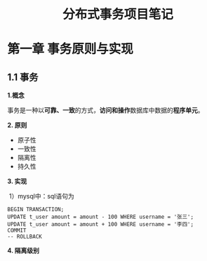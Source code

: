 <h1 style="font-weight:bold;"><center>分布式事务项目笔记</center></h1>

# 第一章 事务原则与实现

## 1.1 事务

**1.概念**

​		事务是一种以**可靠、一致**的方式，**访问和操作**数据库中数据的**程序单元**。

**2. 原则**

- 原子性
- 一致性
- 隔离性
- 持久性

**3. 实现**

​		1）mysql中：sql语句为

````mysql
BEGIN TRANSACTION;
UPDATE t_user amount = amount - 100 WHERE username = '张三';
UPDATE t_user amount = amount + 100 WHERE username = '李四';
COMMIT
-- ROLLBACK
````

**4. 隔离级别**

​		

